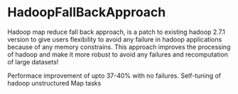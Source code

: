# HadoopFallBackApproach

Hadoop map reduce fall back approach, is a patch to existing hadoop 2.7.1 version to give users flexibility to avoid any failure in hadoop applications because of any memory constrains. 
This approach improves the processing of hadoop and make it more robust to avoid any failures and recomputation of large datasets!

Performace improvement of upto 37-40% with no failures.
Self-tuning of hadoop unstructured Map tasks


